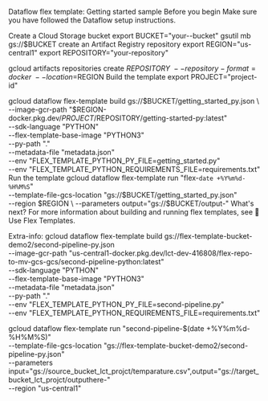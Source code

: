 Dataflow flex template: Getting started sample
Before you begin
Make sure you have followed the Dataflow setup instructions.

Create a Cloud Storage bucket
export BUCKET="your--bucket"
gsutil mb gs://$BUCKET
create an Artifact Registry repository
export REGION="us-central1"
export REPOSITORY="your-repository"

gcloud artifacts repositories create $REPOSITORY \
    --repository-format=docker \
    --location=$REGION
Build the template
export PROJECT="project-id"

gcloud dataflow flex-template build gs://$BUCKET/getting_started_py.json \
    --image-gcr-path "$REGION-docker.pkg.dev/$PROJECT/$REPOSITORY/getting-started-py:latest" \
    --sdk-language "PYTHON" \
    --flex-template-base-image "PYTHON3" \
    --py-path "." \
    --metadata-file "metadata.json" \
    --env "FLEX_TEMPLATE_PYTHON_PY_FILE=getting_started.py" \
    --env "FLEX_TEMPLATE_PYTHON_REQUIREMENTS_FILE=requirements.txt"
Run the template
gcloud dataflow flex-template run "flex-`date +%Y%m%d-%H%M%S`" \
    --template-file-gcs-location "gs://$BUCKET/getting_started_py.json" \
    --region $REGION \
    --parameters output="gs://$BUCKET/output-"
What's next?
For more information about building and running flex templates, see 📝 Use Flex Templates.


Extra-info:
gcloud dataflow flex-template build gs://flex-template-bucket-demo2/second-pipeline-py.json \
 --image-gcr-path "us-central1-docker.pkg.dev/lct-dev-416808/flex-repo-to-mv-gcs-gcs/second-pipeline-python:latest" \
 --sdk-language "PYTHON" \
 --flex-template-base-image "PYTHON3" \
 --metadata-file "metadata.json" \
 --py-path "." \
 --env "FLEX_TEMPLATE_PYTHON_PY_FILE=second-pipeline.py" \
 --env "FLEX_TEMPLATE_PYTHON_REQUIREMENTS_FILE=requirements.txt"
 
gcloud dataflow flex-template run "second-pipeline-$(date +%Y%m%d-%H%M%S)" \
 --template-file-gcs-location "gs://flex-template-bucket-demo2/second-pipeline-py.json" \
 --parameters input="gs://source_bucket_lct_projct/temparature.csv",output="gs://target_bucket_lct_projct/outputhere-" \
 --region "us-central1"